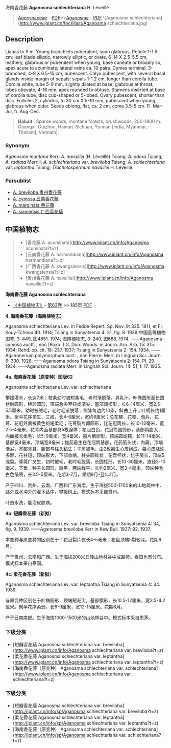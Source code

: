 海南香花藤 **Aganosma schlechteriana** H. Léveillé

> [Apocynaceae](http://www.iplant.cn/info/Apocynaceae?t=foc) - [PDF](http://www.iplant.cn/foc/pdf/Apocynaceae.pdf)>>[Aganosma](Aganosma-香花藤属.md) - [PDF](http://www.iplant.cn/foc/pdf/Aganosma.pdf)
![Aganosma schlechteriana](http://www.iplant.cn/foc/illast/Aganosma schlechteriana.jpg)

## Description

Lianas to 9 m. Young branchlets puberulent, soon glabrous. Petiole 1-1.5 cm; leaf blade elliptic, narrowly elliptic, or ovate, 6-14 X 2.5-5.5 cm, leathery, glabrous or puberulent when young, base cuneate or broadly so, apex acute to acuminate; lateral veins ca. 10 pairs. Cymes terminal, 3-branched, 4-9 X  6.5-15 cm, pubescent. Calyx pubescent, with several basal glands inside margin of sepals; sepals 1-1.2 cm, longer than corolla tube. Corolla white, tube 5-9 mm, slightly dilated at base, glabrous at throat; lobes obovate, 4-16 mm, apex rounded to obtuse. Stamens inserted at base of corolla tube; disc cup-shaped or 5-lobed. Ovary pubescent, shorter than disc. Follicles 2, cylindric, to 30 cm X 5-10 mm, pubescent when young, glabrous when older. Seeds oblong, flat, ca. 2 cm, coma 3.5-5 cm. Fl. Mar-Jul, fr. Aug-Dec.

> **Habait** : 
> Sparse woods, montane forests, brushwoods; 200-1800 m. Guangxi, Guizhou, Hainan, Sichuan, Yunnan [India, Myanmar, Thailand, Vietnam].

### Synonym
*Aganosma montana* Kerr; *A. navaillei* (H. Léveillé) Tsiang; *A. odora* Tsiang; *A. radiata* Merrill; *A. schlechteriana* var. *breviloba* Tsiang; *A. schlechteriana* var. *leptantha* Tsiang; *Trachelospermum navaillei* H. Léveillé.

### Parsublist

* [A.  breviloba  贵州香花藤](Aganosma-breviloba-贵州香花藤.md)
* [A.  cymosa  云南香花藤](Aganosma-cymosa-云南香花藤.md)
* [A.  marginata  香花藤](Aganosma-marginata-香花藤.md)
* [A.  siamensis  广西香花藤](Aganosma-siamensis-广西香花藤.md)

## 中国植物志

> * [香花藤  A.  acuminata](http://www.iplant.cn/info/Aganosma acuminata?t=z)
> * [云南香花藤  A.  harmandiana](http://www.iplant.cn/info/Aganosma harmandiana?t=z)
> * [广西香花藤  A.  kwangsiensis](http://www.iplant.cn/info/Aganosma kwangsiensis?t=z)
> * [贵州香花藤  A.  navaillei](http://www.iplant.cn/info/Aganosma navaillei?t=z)

**海南香花藤 Aganosma schlechteriana**

* [《中国植物志》](http://www.iplant.cn/frps)- [第63卷](http://www.iplant.cn/frps/vol/63) >> 185页 [PDF](http://www.iplant.cn/frps/pdf/63/185.pdf)

**4. 海南香花藤（海南植物志）**

Aganosma schlechteriana Lev. in Fedde Repert. Sp. Nov. 9: 325. 1911, et Fl. Kouy-Tcheou 40. 1914; Tsiang in Sunyatsenia 4: 31, fig. 8. 1939;中国高等植物图鉴, 3: 449, 图4851. 1974; 海南植物志, 3: 240, 图688. 1974. ——Aganosma cymosa auctt. , non (Roxb. ) G. Don: Woods. in Journ. Arn. Arb. 15: 315. 1934; Rehd. op. cit. 18: 237. 1937; Tsiang in Sunyatsenia 2: 154. 1934. ——Aganonerium polymorphum auct. , non Pierre: Merr. in Lingnan Sci. Journ. 6: 330. 1928. ——Aganosma odora Tsiang in Sunyatsenia 2: 154, Pl. 29. 1934. ——Aganosma radiata Merr. in Lingnan Sci. Journ. 14: 51, f. 17. 1935.

**4a. 海南香花藤（原变种）图版62**

Aganosma schlechteriana Lev. var. schlechteriana

攀援灌木，长达7米；枝条幼时被短柔毛，老时渐脱落，具乳汁。叶椭圆形至长圆状椭圆形，稀卵圆形，顶端急尖至钝或渐尖，基部阔楔形，长6-14厘米，宽2.5-5.5厘米，幼时被绒毛，老时毛渐脱落；侧脉每边约10条，斜曲上升；叶柄长约1厘米。聚伞花序顶生，三歧，长4-6厘米，宽约6厘米；总花梗、花梗、苞片、花萼、花冠外面被黄色的短柔毛；花萼裂片卵圆形，比花冠筒长，长10-12毫米，宽2.5-4毫米，花萼内面基部具5枚腺体；花冠白色，花冠筒圆筒形，基部稍膨大，内面被长柔毛，长5-9毫米，宽4毫米，裂片倒卵形，顶端圆或钝，长11-14毫米，基部宽4毫米，顶端宽8毫米；雄蕊着生在花冠筒基部，花药箭头状，内藏，顶端渐尖，基部具耳，腹部与柱头粘生；子房被毛，由2枚离生心皮组成，每心皮胚珠多颗，花柱短，顶端膨大，下部收缩，柱头圆锥状；花盘杯状，比子房长，顶端5浅裂。蓇葖广叉生，初时被毛，老时毛脱落，长圆柱形，长10-30厘米，直径5-10毫米，下垂；种子长圆形，扁平，两端截平，长约2厘米，宽3-4毫米，顶端种毛白色绢质，长3.5-5厘米。花期3-7月，果期8月-翌年2月。

产于四川、贵州、云南、广西和广东海南。生于海拔500-1700米的山地疏林中、路旁或水沟旁的灌木丛中，攀援树上。模式标本采自贵州。

叶煎水洗，能治皮肤病。

**4b. 短瓣香花藤（新拟）**

Aganosma schlechteriana Lev. var. breviloba Tsiang in Sunyatsenia 4: 34, fig. 9. 1939. ——Aganosma breviloba Kerr in Kew Bull. 1937: 92. 1937.

本变种与原变种的区别在于：花冠裂片仅长4-5毫米；花盘顶端5裂较深。花期6月。

产于贵州、云南和广西。生于海拔200米丘陵山地林谷中或路旁。泰国也有分布。模式标本采自泰国。

**4c. 柔花香花藤（新拟）**

Aganosma schlechteriana Lev. var. leptantha Tsiang in Sunyatsenia 4: 34. 1939.

与原变种区别在于叶椭圆形，顶端短渐尖，基部楔形，长10.5-12厘米，宽3.5-4.2厘米。聚伞花序柔弱，长8-9厘米，宽12-15厘米。花期6月。

产于云南南部。生于海拔1000-1500米的山地林谷中。模式标本采自思茅。

### 下级分类
* [短瓣香花藤  Aganosma schlechteriana var. breviloba](http://www.iplant.cn/info/Aganosma schlechteriana var. breviloba?t=z)
* [柔花香花藤  Aganosma schlechteriana var. leptantha](http://www.iplant.cn/info/Aganosma schlechteriana var. leptantha?t=z)
* [海南香花藤（原变种）  Aganosma schlechteriana var. schlechteriana](http://www.iplant.cn/info/Aganosma schlechteriana var. schlechteriana?t=z)

### 下级分类
* [短瓣香花藤  Aganosma schlechteriana var. breviloba](http://iplant.cn/info/sp/Aganosma schlechteriana var. breviloba?t=z)
* [柔花香花藤  Aganosma schlechteriana var. leptantha](http://iplant.cn/info/sp/Aganosma schlechteriana var. leptantha?t=z)
* [海南香花藤（原变种）  Aganosma schlechteriana var. schlechteriana](http://iplant.cn/info/sp/Aganosma schlechteriana var. schlechteriana?t=z)
